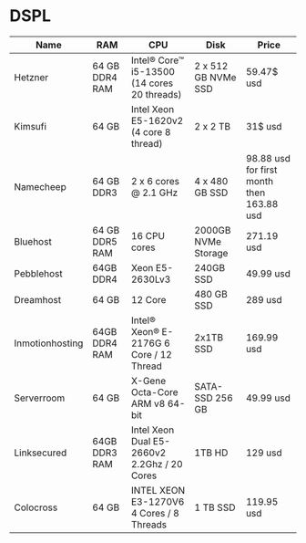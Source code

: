 # DSPL

| Name | RAM | CPU | Disk | Price |
| ---- | --- | --- | ---- | ----- |
| Hetzner| 64 GB DDR4 RAM | Intel® Core™ i5-13500 (14 cores 20 threads) | 2 x 512 GB NVMe SSD | 59.47$ usd |
| Kimsufi | 64 GB | Intel Xeon E5-1620v2 (4 core 8 thread) | 2 x 2 TB | 31$ usd |
| Namecheep | 64 GB DDR3 | 2 x 6 cores @ 2.1 GHz | 4 x 480 GB SSD | 98.88 usd for first month then 163.88 usd |
| Bluehost | 64 GB DDR5 RAM | 16 CPU cores | 2000GB NVMe Storage | 271.19 usd |
| Pebblehost | 64GB DDR4 | Xeon E5-2630Lv3 | 240GB SSD | 49.99 usd |
| Dreamhost | 64 GB | 12 Core | 480 GB SSD | 289 usd |
| Inmotionhosting | 64GB DDR4 RAM | Intel® Xeon® E-2176G 6 Core / 12 Thread | 2x1TB SSD | 169.99 usd |
| Serverroom | 64 GB | X-Gene Octa-Core ARM v8 64-bit | SATA-SSD 256 GB | 49.99 usd |
| Linksecured | 64GB DDR3 RAM | Intel Xeon Dual E5-2660v2 2.2Ghz / 20 Cores | 1TB HD | 129 usd |
| Colocross | 64 GB | INTEL XEON E3-1270V6 4 Cores / 8 Threads | 1 TB SSD | 119.95 usd |




